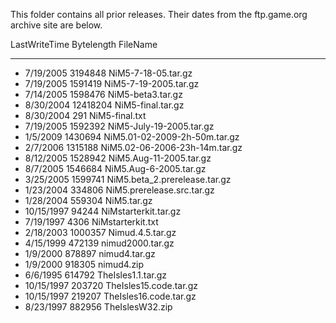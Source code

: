 This folder contains all prior releases.  Their dates from the ftp.game.org archive site are below.

LastWriteTime         Bytelength FileName
-------------         ---------- --------
        
*  7/19/2005          3194848 NiM5-7-18-05.tar.gz
*  7/19/2005          1591419 NiM5-7-19-2005.tar.gz
*  7/14/2005          1598476 NiM5-beta3.tar.gz
*  8/30/2004         12418204 NiM5-final.tar.gz
*  8/30/2004              291 NiM5-final.txt
*  7/19/2005          1592392 NiM5-July-19-2005.tar.gz
*   1/5/2009          1430694 NiM5.01-02-2009-2h-50m.tar.gz
*   2/7/2006          1315188 NiM5.02-06-2006-23h-14m.tar.gz
*  8/12/2005          1528942 NiM5.Aug-11-2005.tar.gz
*   8/7/2005          1546684 NiM5.Aug-6-2005.tar.gz
*  3/25/2005          1599741 NiM5.beta_2.prerelease.tar.gz
*  1/23/2004           334806 NiM5.prerelease.src.tar.gz
*  1/28/2004           559304 NiM5.tar.gz
* 10/15/1997            94244 NiMstarterkit.tar.gz
*  7/19/1997             4306 NiMstarterkit.txt
*  2/18/2003          1000357 Nimud.4.5.tar.gz
*  4/15/1999           472139 nimud2000.tar.gz
*   1/9/2000           878897 nimud4.tar.gz
*   1/9/2000           918305 nimud4.zip
*   6/6/1995           614792 TheIsles1.1.tar.gz
* 10/15/1997           203720 TheIsles15.code.tar.gz
* 10/15/1997           219207 TheIsles16.code.tar.gz
*  8/23/1997           882956 TheIslesW32.zip
